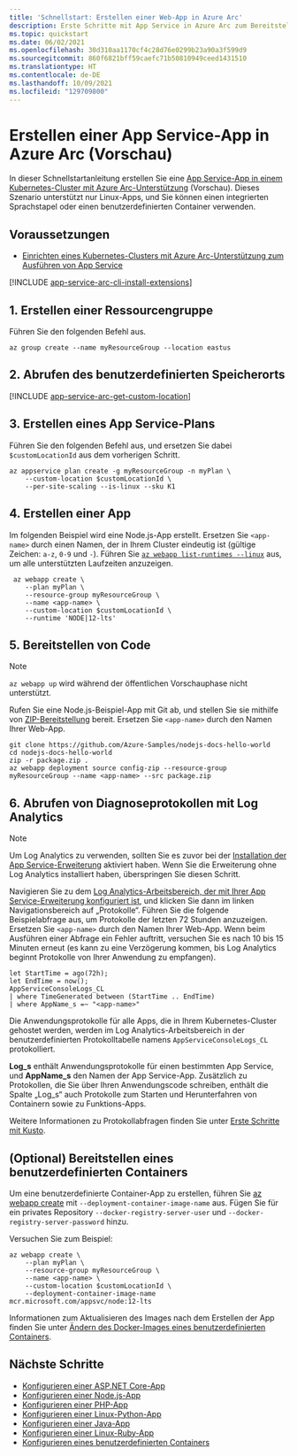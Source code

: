 ```yaml
---
title: 'Schnellstart: Erstellen einer Web-App in Azure Arc'
description: Erste Schritte mit App Service in Azure Arc zum Bereitstellen Ihrer ersten Web-App.
ms.topic: quickstart
ms.date: 06/02/2021
ms.openlocfilehash: 30d310aa1170cf4c28d76e0299b23a90a3f599d9
ms.sourcegitcommit: 860f6821bff59caefc71b50810949ceed1431510
ms.translationtype: HT
ms.contentlocale: de-DE
ms.lasthandoff: 10/09/2021
ms.locfileid: "129709800"
---
```

# <a name="create-an-app-service-app-on-azure-arc-preview"></a>Erstellen einer App Service-App in Azure Arc (Vorschau)

In dieser Schnellstartanleitung erstellen Sie eine [App Service-App in einem Kubernetes-Cluster mit Azure Arc-Unterstützung](overview-arc-integration.md) (Vorschau). Dieses Szenario unterstützt nur Linux-Apps, und Sie können einen integrierten Sprachstapel oder einen benutzerdefinierten Container verwenden.

## <a name="prerequisites"></a>Voraussetzungen

- [Einrichten eines Kubernetes-Clusters mit Azure Arc-Unterstützung zum Ausführen von App Service](manage-create-arc-environment.md)

[!INCLUDE [app-service-arc-cli-install-extensions](../../includes/app-service-arc-cli-install-extensions.md)]

## <a name="1-create-a-resource-group"></a>1. Erstellen einer Ressourcengruppe

Führen Sie den folgenden Befehl aus.

```azurecli-interactive
az group create --name myResourceGroup --location eastus 
```

## <a name="2-get-the-custom-location"></a>2. Abrufen des benutzerdefinierten Speicherorts

[!INCLUDE [app-service-arc-get-custom-location](../../includes/app-service-arc-get-custom-location.md)]


## <a name="3-create-an-app-service-plan"></a>3. Erstellen eines App Service-Plans

Führen Sie den folgenden Befehl aus, und ersetzen Sie dabei `$customLocationId` aus dem vorherigen Schritt.

```azurecli-interactive
az appservice plan create -g myResourceGroup -n myPlan \
    --custom-location $customLocationId \
    --per-site-scaling --is-linux --sku K1
``` 

## <a name="4-create-an-app"></a>4. Erstellen einer App

Im folgenden Beispiel wird eine Node.js-App erstellt. Ersetzen Sie `<app-name>` durch einen Namen, der in Ihrem Cluster eindeutig ist (gültige Zeichen: `a-z`, `0-9` und `-`). Führen Sie [`az webapp list-runtimes --linux`](/cli/azure/webapp) aus, um alle unterstützten Laufzeiten anzuzeigen.

```azurecli-interactive
 az webapp create \
    --plan myPlan \
    --resource-group myResourceGroup \
    --name <app-name> \
    --custom-location $customLocationId \
    --runtime 'NODE|12-lts'
```

## <a name="5-deploy-some-code"></a>5. Bereitstellen von Code

> [!NOTE]
> `az webapp up` wird während der öffentlichen Vorschauphase nicht unterstützt.

Rufen Sie eine Node.js-Beispiel-App mit Git ab, und stellen Sie sie mithilfe von [ZIP-Bereitstellung](deploy-zip.md) bereit. Ersetzen Sie `<app-name>` durch den Namen Ihrer Web-App.

```azurecli-interactive
git clone https://github.com/Azure-Samples/nodejs-docs-hello-world
cd nodejs-docs-hello-world
zip -r package.zip .
az webapp deployment source config-zip --resource-group myResourceGroup --name <app-name> --src package.zip
```

## <a name="6-get-diagnostic-logs-using-log-analytics"></a>6. Abrufen von Diagnoseprotokollen mit Log Analytics

> [!NOTE]
> Um Log Analytics zu verwenden, sollten Sie es zuvor bei der [Installation der App Service-Erweiterung](manage-create-arc-environment.md#install-the-app-service-extension) aktiviert haben. Wenn Sie die Erweiterung ohne Log Analytics installiert haben, überspringen Sie diesen Schritt.

Navigieren Sie zu dem [Log Analytics-Arbeitsbereich, der mit Ihrer App Service-Erweiterung konfiguriert ist](manage-create-arc-environment.md#install-the-app-service-extension), und klicken Sie dann im linken Navigationsbereich auf „Protokolle“. Führen Sie die folgende Beispielabfrage aus, um Protokolle der letzten 72 Stunden anzuzeigen. Ersetzen Sie `<app-name>` durch den Namen Ihrer Web-App. Wenn beim Ausführen einer Abfrage ein Fehler auftritt, versuchen Sie es nach 10 bis 15 Minuten erneut (es kann zu eine Verzögerung kommen, bis Log Analytics beginnt Protokolle von Ihrer Anwendung zu empfangen). 

```kusto
let StartTime = ago(72h);
let EndTime = now();
AppServiceConsoleLogs_CL
| where TimeGenerated between (StartTime .. EndTime)
| where AppName_s =~ "<app-name>"
```

Die Anwendungsprotokolle für alle Apps, die in Ihrem Kubernetes-Cluster gehostet werden, werden im Log Analytics-Arbeitsbereich in der benutzerdefinierten Protokolltabelle namens `AppServiceConsoleLogs_CL` protokolliert. 

**Log_s** enthält Anwendungsprotokolle für einen bestimmten App Service, und **AppName_s** den Namen der App Service-App. Zusätzlich zu Protokollen, die Sie über Ihren Anwendungscode schreiben, enthält die Spalte „Log_s“ auch Protokolle zum Starten und Herunterfahren von Containern sowie zu Funktions-Apps.

Weitere Informationen zu Protokollabfragen finden Sie unter [Erste Schritte mit Kusto](../azure-monitor/logs/get-started-queries.md).

## <a name="optional-deploy-a-custom-container"></a>(Optional) Bereitstellen eines benutzerdefinierten Containers

Um eine benutzerdefinierte Container-App zu erstellen, führen Sie [az webapp create](/cli/azure/webapp#az_webapp_create) mit `--deployment-container-image-name` aus. Fügen Sie für ein privates Repository `--docker-registry-server-user` und `--docker-registry-server-password` hinzu.

Versuchen Sie zum Beispiel:

```azurecli-interactive
az webapp create \
    --plan myPlan \
    --resource-group myResourceGroup \
    --name <app-name> \
    --custom-location $customLocationId \
    --deployment-container-image-name mcr.microsoft.com/appsvc/node:12-lts
```

<!-- `TODO: currently gets an error but the app is successfully created: "Error occurred in request., RetryError: HTTPSConnectionPool(host='management.azure.com', port=443): Max retries exceeded with url: /subscriptions/62f3ac8c-ca8d-407b-abd8-04c5496b2221/resourceGroups/myResourceGroup/providers/Microsoft.Web/sites/cephalin-arctest4/config/appsettings?api-version=2020-12-01 (Caused by ResponseError('too many 500 error responses',))"` -->

Informationen zum Aktualisieren des Images nach dem Erstellen der App finden Sie unter [Ändern des Docker-Images eines benutzerdefinierten Containers](configure-custom-container.md?pivots=container-linux#change-the-docker-image-of-a-custom-container).

## <a name="next-steps"></a>Nächste Schritte

- [Konfigurieren einer ASP.NET Core-App](configure-language-dotnetcore.md?pivots=platform-linux)
- [Konfigurieren einer Node.js-App](configure-language-nodejs.md?pivots=platform-linux)
- [Konfigurieren einer PHP-App](configure-language-php.md?pivots=platform-linux)
- [Konfigurieren einer Linux-Python-App](configure-language-python.md)
- [Konfigurieren einer Java-App](configure-language-java.md?pivots=platform-linux)
- [Konfigurieren einer Linux-Ruby-App](configure-language-ruby.md)
- [Konfigurieren eines benutzerdefinierten Containers](configure-custom-container.md?pivots=container-linux)
